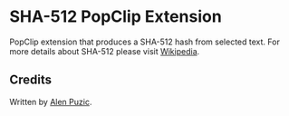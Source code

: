 SHA-512 PopClip Extension
===

PopClip extension that produces a SHA-512 hash from selected text.
For more details about SHA-512 please visit [Wikipedia](http://en.wikipedia.org/wiki/SHA-2).

Credits
-------
Written by [Alen Puzic](https://alenpuzic.com).